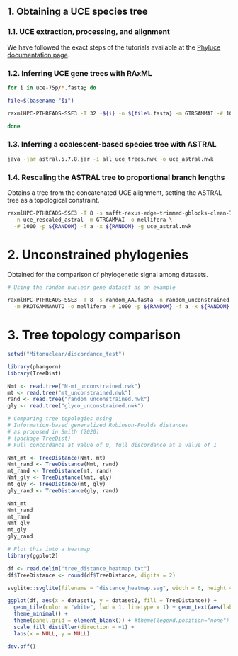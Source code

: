 ## 1. Obtaining a UCE species tree
### 1.1. UCE extraction, processing, and alignment
We have followed the exact steps of the tutorials available at the [Phyluce documentation page](https://phyluce.readthedocs.io/en/latest/tutorials/index.html).
### 1.2. Inferring UCE gene trees with RAxML
```bash
for i in uce-75p/*.fasta; do

file=$(basename "$i")

raxmlHPC-PTHREADS-SSE3 -T 32 -${i} -n ${file%.fasta} -m GTRGAMMAI -# 1000 -p ${RANDOM} -f a -x ${RANDOM} 

done
```
### 1.3. Inferring a coalescent-based species tree with ASTRAL
```bash
java -jar astral.5.7.8.jar -i all_uce_trees.nwk -o uce_astral.nwk
```
### 1.4. Rescaling the ASTRAL tree to proportional branch lengths
Obtains a tree from the concatenated UCE alignment, setting the ASTRAL tree as a topological constraint.
```bash
raxmlHPC-PTHREADS-SSE3 -T 8 -s mafft-nexus-edge-trimmed-gblocks-clean-75p-raxml.phylip \
  -n uce_rescaled_astral -m GTRGAMMAI -o mellifera \
  -# 1000 -p ${RANDOM} -f a -x ${RANDOM} -g uce_astral.nwk 
```
# 2. Unconstrained phylogenies
Obtained for the comparison of phylogenetic signal among datasets.
```bash
# Using the random nuclear gene dataset as an example

raxmlHPC-PTHREADS-SSE3 -T 8 -s random_AA.fasta -n random_unconstrained  \
  -m PROTGAMMAAUTO -o mellifera -# 1000 -p ${RANDOM} -f a -x ${RANDOM}
```
# 3. Tree topology comparison
```R
setwd("Mitonuclear/discordance_test")

library(phangorn)
library(TreeDist)

Nmt <- read.tree("N-mt_unconstrained.nwk")
mt <- read.tree("mt_unconstrained.nwk")
rand <- read.tree("random_unconstrained.nwk")
gly <- read.tree("glyco_unconstrained.nwk")

# Comparing tree topologies using
# Information-based generalized Robinson-Foulds distances
# as proposed in Smith (2020)
# (package TreeDist)
# Full concordance at value of 0, full discordance at a value of 1

Nmt_mt <- TreeDistance(Nmt, mt)
Nmt_rand <- TreeDistance(Nmt, rand)
mt_rand <- TreeDistance(mt, rand)
Nmt_gly <- TreeDistance(Nmt, gly)
mt_gly <- TreeDistance(mt, gly)
gly_rand <- TreeDistance(gly, rand)

Nmt_mt
Nmt_rand
mt_rand
Nmt_gly
mt_gly
gly_rand

# Plot this into a heatmap
library(ggplot2)

df <- read.delim("tree_distance_heatmap.txt")
df$TreeDistance <- round(df$TreeDistance, digits = 2)

svglite::svglite(filename = "distance_heatmap.svg", width = 6, height = 4)

ggplot(df, aes(x = dataset1, y = dataset2, fill = TreeDistance)) +
  geom_tile(color = "white", lwd = 1, linetype = 1) + geom_text(aes(label = TreeDistance)) +
  theme_minimal() + 
  theme(panel.grid = element_blank()) + #theme(legend.position="none") +
  scale_fill_distiller(direction = +1) +
  labs(x = NULL, y = NULL)

dev.off()
```
